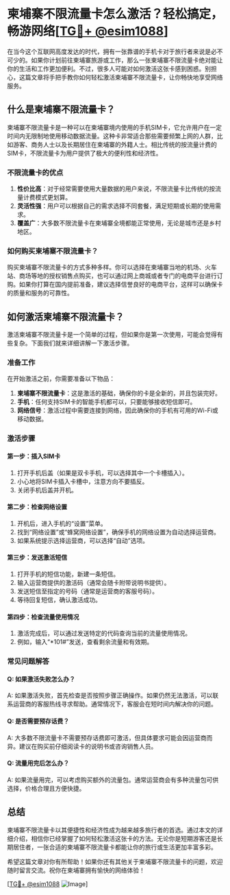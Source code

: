 # 柬埔寨不限流量卡怎么激活？轻松搞定，畅游网络[[TG💪+ @esim1088](https://t.me/s/esim1088)]

在当今这个互联网高度发达的时代，拥有一张靠谱的手机卡对于旅行者来说是必不可少的。如果你计划前往柬埔寨旅游或工作，那么一张柬埔寨不限流量卡绝对能让你的生活和工作更加便利。不过，很多人可能对如何激活这张卡感到困惑。别担心，这篇文章将手把手教你如何轻松激活柬埔寨不限流量卡，让你畅快地享受网络服务。

## 什么是柬埔寨不限流量卡？

柬埔寨不限流量卡是一种可以在柬埔寨境内使用的手机SIM卡，它允许用户在一定时间内无限制地使用移动数据流量。这种卡非常适合那些需要频繁上网的人群，比如游客、商务人士以及长期居住在柬埔寨的外籍人士。相比传统的按流量计费的SIM卡，不限流量卡为用户提供了极大的便利性和经济性。

### 不限流量卡的优点

1. **性价比高**：对于经常需要使用大量数据的用户来说，不限流量卡比传统的按流量计费模式更划算。
2. **灵活性强**：用户可以根据自己的需求选择不同套餐，满足短期或长期的使用需求。
3. **覆盖广**：大多数不限流量卡在柬埔寨全境都能正常使用，无论是城市还是乡村地区。

### 如何购买柬埔寨不限流量卡？

购买柬埔寨不限流量卡的方式多种多样。你可以选择在柬埔寨当地的机场、火车站、商场等地的授权销售点购买，也可以通过网上商城或者专门的电商平台进行订购。如果你打算在国内提前准备，建议选择信誉良好的电商平台，这样可以确保卡的质量和服务的可靠性。

## 如何激活柬埔寨不限流量卡？

激活柬埔寨不限流量卡是一个简单的过程，但如果你是第一次使用，可能会觉得有些复杂。下面我们就来详细讲解一下激活步骤。

### 准备工作

在开始激活之前，你需要准备以下物品：

1. **柬埔寨不限流量卡**：这是激活的基础，确保你的卡是全新的，并且包装完好。
2. **手机**：任何支持SIM卡的智能手机都可以，只要能够接收短信即可。
3. **网络信号**：激活过程中需要连接到网络，因此确保你的手机有可用的Wi-Fi或移动数据。

### 激活步骤

#### 第一步：插入SIM卡

1. 打开手机后盖（如果是双卡手机，可以选择其中一个卡槽插入）。
2. 小心地将SIM卡插入卡槽中，注意方向不要插反。
3. 关闭手机后盖并开机。

#### 第二步：检查网络设置

1. 开机后，进入手机的“设置”菜单。
2. 找到“网络设置”或“蜂窝网络设置”，确保手机的网络设置为自动选择运营商。
3. 如果系统提示选择运营商，可以选择“自动”选项。

#### 第三步：发送激活短信

1. 打开手机的短信功能，新建一条短信。
2. 输入运营商提供的激活码（通常会随卡附带说明书提供）。
3. 发送短信至指定的号码（通常是运营商的客服号码）。
4. 等待回复短信，确认激活成功。

#### 第四步：检查流量使用情况

1. 激活完成后，可以通过发送特定的代码查询当前的流量使用情况。
2. 例如，输入“*101#”发送，查看剩余流量和有效期。

### 常见问题解答

#### Q: 如果激活失败怎么办？

A: 如果激活失败，首先检查是否按照步骤正确操作。如果仍然无法激活，可以联系运营商的客服热线寻求帮助。通常情况下，客服会在短时间内解决你的问题。

#### Q: 是否需要预存话费？

A: 大多数不限流量卡不需要预存话费即可激活，但具体要求可能会因运营商而异。建议在购买前仔细阅读卡的说明书或咨询销售人员。

#### Q: 流量用完后怎么办？

A: 如果流量用完，可以考虑购买额外的流量包。通常运营商会有多种流量包可供选择，价格合理且方便快捷。

## 总结

柬埔寨不限流量卡以其便捷性和经济性成为越来越多旅行者的首选。通过本文的详细介绍，相信你已经掌握了如何轻松激活这张卡的方法。无论你是短期游客还是长期居住者，一张合适的柬埔寨不限流量卡都能让你的旅行或生活更加丰富多彩。

希望这篇文章对你有所帮助！如果你还有其他关于柬埔寨不限流量卡的问题，欢迎随时留言交流。祝你在柬埔寨拥有愉快的网络体验！

[[TG💪+ @esim1088](https://t.me/s/esim1088) ![Image](https://i.postimg.cc/4NQfJmqS/Snipaste-2025-05-13-00-14-12.png)]